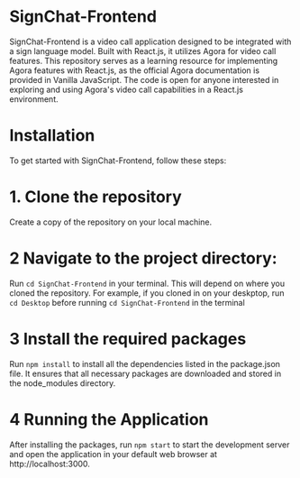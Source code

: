 # SignChat-Frontend
SignChat-Frontend is a video call application designed to be integrated with a sign language model. Built with React.js, it utilizes Agora for video call features. This repository serves as a learning resource for implementing Agora features with React.js, as the official Agora documentation is provided in Vanilla JavaScript. The code is open for anyone interested in exploring and using Agora's video call capabilities in a React.js environment.

# Installation
To get started with SignChat-Frontend, follow these steps:

# 1. Clone the repository
Create a copy of the repository on your local machine.

# 2 Navigate to the project directory:
Run `cd SignChat-Frontend` in your terminal. This will depend on where you cloned the repository. For example, if you cloned in on your deskptop, run `cd Desktop` before running `cd SignChat-Frontend` in the terminal

# 3 Install the required packages
Run `npm install` to install all the dependencies listed in the package.json file. It ensures that all necessary packages are downloaded and stored in the node_modules directory.

# 4 Running the Application
After installing the packages, run `npm start` to start the development server and open the application in your default web browser at http://localhost:3000.
